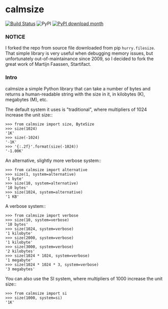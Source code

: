 calmsize
==============
[![Build Status](https://travis-ci.com/Stonesjtu/calmsize.svg?token=vyTdxHbi1PCRzV6disHp&branch=master)](https://travis-ci.com/Stonesjtu/calmsize)
![PyPI](https://img.shields.io/pypi/v/calmsize.svg)
[![PyPI download month](https://img.shields.io/pypi/dm/calmsize.svg)](https://pypi.python.org/pypi/calmsize/)


### NOTICE

I forked the repo from source file downloaded from pip `hurry.filesize`.
That simple library is very useful when debugging memory issues, but 
unfortunately out-of-maintainance since 2009, so I decided to fork
the great work of Martijn Faassen, Startifact.

### Intro

calmsize a simple Python library that can take a number of bytes and
returns a human-readable string with the size in it, in kilobytes (K),
megabytes (M), etc.

The default system it uses is "traditional", where multipliers of 1024
increase the unit size::

```ipython
>>> from calmsize import size, ByteSize
>>> size(1024)
'1K'
>>> size(-1024)
'-1K'
>>> '{:.2f}'.format(size(-1024))
'-1.00K'
```

An alternative, slightly more verbose system::

```ipython
>>> from calmsize import alternative
>>> size(1, system=alternative)
'1 byte'
>>> size(10, system=alternative)
'10 bytes'
>>> size(1024, system=alternative)
'1 KB'
```

A verbose system::

```ipython
>>> from calmsize import verbose
>>> size(10, system=verbose)
'10 bytes'
>>> size(1024, system=verbose)
'1 kilobyte'
>>> size(2000, system=verbose)
'1 kilobyte'
>>> size(3000, system=verbose)
'2 kilobytes'
>>> size(1024 * 1024, system=verbose)
'1 megabyte'
>>> size(1024 * 1024 * 3, system=verbose)
'3 megabytes'
```

You can also use the SI system, where multipliers of 1000 increase the unit
size::

```ipython
>>> from calmsize import si
>>> size(1000, system=si)
'1K'
```
